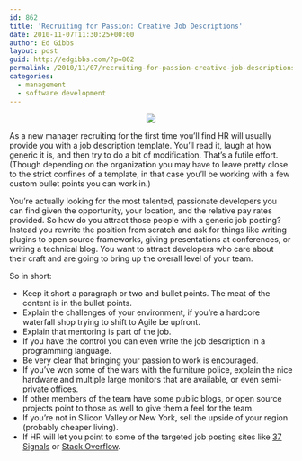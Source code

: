 ```yaml
---
id: 862
title: 'Recruiting for Passion: Creative Job Descriptions'
date: 2010-11-07T11:30:25+00:00
author: Ed Gibbs
layout: post
guid: http://edgibbs.com/?p=862
permalink: /2010/11/07/recruiting-for-passion-creative-job-descriptions/
categories:
  - management
  - software development
---
```

<div align="center">
  <img src="http://edgibbs.com/images/job_selector.gif" />
</div>

As a new manager recruiting for the first time you&#8217;ll find HR will usually provide you with a job description template. You&#8217;ll read it, laugh at how generic it is, and then try to do a bit of modification. That&#8217;s a futile effort. (Though depending on the organization you may have to leave pretty close to the strict confines of a template, in that case you&#8217;ll be working with a few custom bullet points you can work in.)

You&#8217;re actually looking for the most talented, passionate developers you can find given the opportunity, your location, and the relative pay rates provided. So how do you attract those people with a generic job posting? Instead you rewrite the position from scratch and ask for things like writing plugins to open source frameworks, giving presentations at conferences, or writing a technical blog. You want to attract developers who care about their craft and are going to bring up the overall level of your team.

So in short:

  * Keep it short a paragraph or two and bullet points. The meat of the content is in the bullet points.
  * Explain the challenges of your environment, if you&#8217;re a hardcore waterfall shop trying to shift to Agile be upfront.
  * Explain that mentoring is part of the job.
  * If you have the control you can even write the job description in a programming language.
  * Be very clear that bringing your passion to work is encouraged.
  * If you&#8217;ve won some of the wars with the furniture police, explain the nice hardware and multiple large monitors that are available, or even semi-private offices.
  * If other members of the team have some public blogs, or open source projects point to those as well to give them a feel for the team.
  * If you&#8217;re not in Silicon Valley or New York, sell the upside of your region (probably cheaper living).
  * If HR will let you point to some of the targeted job posting sites like [37 Signals](http://jobs.37signals.com/) or [Stack Overflow](http://careers.stackoverflow.com/).